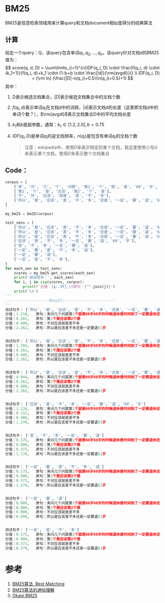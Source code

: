 # BM25

BM25是信息检索领域用来计算query和文档document相似度得分的经典算法

## 计算

给定一个query：Q，该query包含单词$q_1,q_2, ...,q_n$，该query针对文档d的BM25值为：
$$
score(q, d, D) = \sum\limits_{i=1}^{n}IDF(q_i, D) \cdot \frac{f(q_i, d) \cdot (k_1+1)}{f(q_i, d)+k_1 \cdot (1-b+b \cdot \frac{|d|}{\rm{avgdl}})}
\\
IDF(q_i, D) = {\rm In} (\frac{|D|-n(q_i)+0.5}{n(q_i)+0.5}+1)
$$
其中：

1. D表示候选文档集合，$|D|$表示候选文档集合中的文档个数

2. $f(q_i, d)$表示单词$q_i$在文档d中的词频，$|d|$表示文档d的长度（这里即文档d中的单词个数？），$\rm{avgdl}$表示文档集合D中的平均文档长度

3. $k_1$和$b$是超参数，通常：$k_1 \in [1.2, 2.0],  b=0.75$

4. $IDF(q_i, D)$是单词$q_i$的逆文档频率，$n(q_i)$是包含有单词$q_i$的文档个数

   > 注意：wikipedia中，使用$D$来表示特定的某个文档，我这里使用小写$d$来表示某个文档，使用$D$来表示整个文档集合

## Code：

```python
corpus = [
    ['来', '问', '几', '个', '问题', '第1', '个', '就', '是', '60', '岁', '60', '岁', '的', '时候', '退休', '是', '时间', '到', '了', '一定', '要', '退休', '还是', '觉得', '应该', '差', '不', '多'],
    ['第1', '个', '是', '应该', '第2', '个', '是'],
    ['不', '对', '应该', '就是', '差', '不', '多'],
    ['所以', '是', '应该', '差', '不', '多', '还是', '一定', '要', '退', '61', '岁']
]

my_bm25 = bm25(corpus)

test_sens = [
    ['所以', '是', '应该', '差', '不', '多', '还是', '一定', '要', '退', '60', '岁'],
    ['所以', '是', '应该', '差', '不', '多', '还是', '一定', '要', '退', '60', '岁', '问题', '第1', '个'],
    ['所以', '是', '应该', '差', '不', '多', '还是', '一定', '要', '退', '60', '岁', '问题', '第1', '个', '来', '问', '几', '个', '问题'],
    ['应该', '差', '不', '多', '一定', '要', '退', '60', '岁'],
    ['差', '不', '多', '一定', '要', '退'],
    ['一定', '要', '差', '不', '多', '退'],
    ['一定', '要', '退'],
    ['一定', '差', '不', '多'],
]
for each_sen in test_sens:
    scores = my_bm25.get_scores(each_sen)
    print('测试句子：', each_sen)
    for i, j in zip(scores, corpus):
        print(f'分值：{i:.3f},\t原句：{"".join(j)}')
    print('\n')
'''
--------------------Result:-----------------------
'''
测试句子： ['所以', '是', '应该', '差', '不', '多', '还是', '一定', '要', '退', '60', '岁']
分值：1.218,	原句：来问几个问题第1个就是60岁60岁的时候退休是时间到了一定要退休还是觉得应该差不多
分值：0.261,	原句：第1个是应该第2个是
分值：0.486,	原句：不对应该就是差不多
分值：2.262,	原句：所以是应该差不多还是一定要退61岁


测试句子： ['所以', '是', '应该', '差', '不', '多', '还是', '一定', '要', '退', '60', '岁', '问题', '第1', '个']
分值：1.784,	原句：来问几个问题第1个就是60岁60岁的时候退休是时间到了一定要退休还是觉得应该差不多
分值：0.261,	原句：第1个是应该第2个是
分值：0.486,	原句：不对应该就是差不多
分值：2.262,	原句：所以是应该差不多还是一定要退61岁


测试句子： ['所以', '是', '应该', '差', '不', '多', '还是', '一定', '要', '退', '60', '岁', '问题', '第1', '个', '来', '问', '几', '个', '问题']
分值：4.044,	原句：来问几个问题第1个就是60岁60岁的时候退休是时间到了一定要退休还是觉得应该差不多
分值：0.261,	原句：第1个是应该第2个是
分值：0.486,	原句：不对应该就是差不多
分值：2.262,	原句：所以是应该差不多还是一定要退61岁


测试句子： ['应该', '差', '不', '多', '一定', '要', '退', '60', '岁']
分值：1.126,	原句：来问几个问题第1个就是60岁60岁的时候退休是时间到了一定要退休还是觉得应该差不多
分值：0.112,	原句：第1个是应该第2个是
分值：0.486,	原句：不对应该就是差不多
分值：1.270,	原句：所以是应该差不多还是一定要退61岁


测试句子： ['差', '不', '多', '一定', '要', '退']
分值：0.175,	原句：来问几个问题第1个就是60岁60岁的时候退休是时间到了一定要退休还是觉得应该差不多
分值：0.000,	原句：第1个是应该第2个是
分值：0.373,	原句：不对应该就是差不多
分值：1.178,	原句：所以是应该差不多还是一定要退61岁


测试句子： ['一定', '要', '差', '不', '多', '退']
分值：0.175,	原句：来问几个问题第1个就是60岁60岁的时候退休是时间到了一定要退休还是觉得应该差不多
分值：0.000,	原句：第1个是应该第2个是
分值：0.373,	原句：不对应该就是差不多
分值：1.178,	原句：所以是应该差不多还是一定要退61岁


测试句子： ['一定', '要', '退']
分值：0.000,	原句：来问几个问题第1个就是60岁60岁的时候退休是时间到了一定要退休还是觉得应该差不多
分值：0.000,	原句：第1个是应该第2个是
分值：0.000,	原句：不对应该就是差不多
分值：0.899,	原句：所以是应该差不多还是一定要退61岁


测试句子： ['一定', '差', '不', '多']
分值：0.175,	原句：来问几个问题第1个就是60岁60岁的时候退休是时间到了一定要退休还是觉得应该差不多
分值：0.000,	原句：第1个是应该第2个是
分值：0.373,	原句：不对应该就是差不多
分值：0.279,	原句：所以是应该差不多还是一定要退61岁
```

# 参考

1. [BM25算法, Best Matching](https://zhuanlan.zhihu.com/p/79202151)
2. [BM25算法的通俗理解](https://zhuanlan.zhihu.com/p/420048609)
3. [Okapi BM25](https://en.wikipedia.org/wiki/Okapi_BM25)